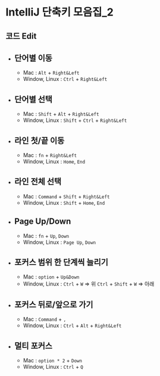# IntelliJ 단축키 모음집_2

## 코드 Edit

- ## **단어별 이동**

  - Mac : ```Alt``` + ```Right&Left```
  - Window, Linux : ```Ctrl``` + ```Right&Left```


- ## **단어별 선택**

  - Mac : ```Shift``` + ```Alt``` + ```Right&Left```
  - Window, Linux : ```Shift``` + ```Ctrl``` + ```Right&Left```


- ## **라인 첫/끝 이동**

  - Mac : ```fn``` + ```Right&Left```
  - Window, Linux : ```Home```, ```End```


- ## **라인 전체 선택**

  - Mac : ```Command``` + ```Shift``` + ```Right&Left```
  - Window, Linux : ```Shift``` + ```Home```, ```End```


- ## **Page Up/Down**

  - Mac : ```fn``` + ```Up```, ```Down```
  - Window, Linux : ```Page Up```, ```Down```


- ## **포커스 범위 한 단계씩 늘리기**

  - Mac : ```option``` + ```Up&Down```
  - Window, Linux : ```Ctrl``` + ```W``` => 위
                    ```Ctrl``` + ```Shift``` + ```W``` => 아래


- ## **포커스 뒤로/앞으로 가기**

  - Mac : ```Command``` + ```,```
  - Window, Linux : ```Ctrl``` + ```Alt``` + ```Right&Left```


- ## **멀티 포커스**

  - Mac : ```option * 2``` + ```Down```
  - Window, Linux : ```Ctrl``` + ```Q```
